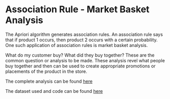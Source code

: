 # Association Rule - Market Basket Analysis

The Apriori algorithm generates association rules. An association rule says that if product 1 occurs, then product 2 occurs with a certain probability. One such application of association rules is market basket analysis.

What do my customer buy? What did they buy together? These are the common question or analysis to be made. These analysis revel what people buy together and then can be used to create appropriate promotions or placements of the product in the store.

The complete analysis can be found [here](https://rpubs.com/ShilpaPBhat/MBA)

The dataset used and code can be found [here](https://github.com/ShilpaPBhat/Association-Rule-Mining---Market-Basket-Analysis/tree/master/Data%20and%20Code)
